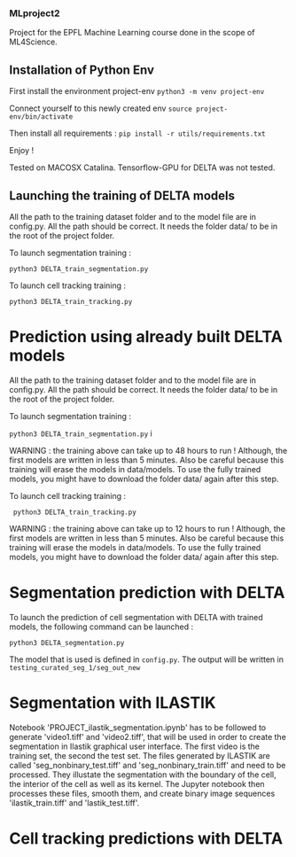 ### MLproject2
Project for the EPFL Machine Learning course done in the scope of ML4Science.

## Installation of Python Env

First install the environment project-env
`python3 -m venv project-env` 

Connect yourself to this newly created env
`source project-env/bin/activate`

Then install all requirements : 
`pip install -r utils/requirements.txt`

Enjoy !

Tested on MACOSX Catalina. Tensorflow-GPU for DELTA was not tested. 

## Launching the training of DELTA models 

All the path to the training dataset folder and to the model file are in config.py. All the path should be correct. It needs the folder data/ to be in the root of the project folder.

To launch segmentation training : 

`python3 DELTA_train_segmentation.py`

To launch cell tracking training :

`python3 DELTA_train_tracking.py`

# Prediction using already built DELTA models 

All the path to the training dataset folder and to the model file are in config.py. All the path should be correct. It needs the folder data/ to be in the root of the project folder.

To launch segmentation training : 

`python3 DELTA_train_segmentation.py` i

WARNING : the training above can take up to 48 hours to run ! Although, the first models are written in less than 5 minutes. Also be careful because this training will erase the models in data/models. To use the fully trained models, you might have to download the folder data/ again after this step.

To launch cell tracking training : 

` python3 DELTA_train_tracking.py`

WARNING : the training above can take up to 12 hours to run ! Although, the first models are written in less than 5 minutes. Also be careful because this training will erase the models in data/models. To use the fully trained models, you might have to download the folder data/ again after this step.

# Segmentation prediction with DELTA 

To launch the prediction of cell segmentation with DELTA with trained models, the following command can be launched : 

`python3 DELTA_segmentation.py` 

The model that is used is defined in `config.py`. The output will be written in `testing_curated_seg_1/seg_out_new`  

# Segmentation with ILASTIK
Notebook 'PROJECT_ilastik_segmentation.ipynb' has to be followed to generate 'video1.tiff' and 'video2.tiff', that will be used in order to create the segmentation in Ilastik graphical user interface. The first video is the training set, the second the test set. The files generated by ILASTIK are called 'seg_nonbinary_test.tiff' and 'seg_nonbinary_train.tiff' and need to be processed. They illustate the segmentation with the boundary of the cell, the interior of the cell as well as its kernel. The Jupyter notebook then processes these files, smooth them, and create binary image sequences 'ilastik_train.tiff' and 'lastik_test.tiff'.

# Cell tracking predictions with DELTA


